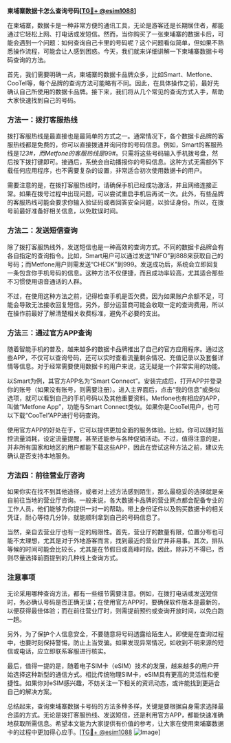 **柬埔寨数据卡怎么查询号码[[TG💪+ @esim1088](https://t.me/s/esim1088)]**

在柬埔寨，数据卡是一种非常方便的通讯工具，无论是游客还是长期居住者，都能通过它轻松上网、打电话或发短信。然而，当你购买了一张柬埔寨的数据卡后，可能会遇到一个问题：如何查询自己卡里的号码呢？这个问题看似简单，但如果不熟悉操作流程，可能会让人感到困惑。今天，我们就来详细讲解一下柬埔寨数据卡号码查询的方法。

首先，我们需要明确一点，柬埔寨的数据卡品牌众多，比如Smart、Metfone、CooTel等，每个品牌的查询方法可能略有不同。因此，在具体操作之前，最好先确认自己所使用的数据卡品牌。接下来，我们将从几个常见的查询方式入手，帮助大家快速找到自己的号码。

### 方法一：拨打客服热线

拨打客服热线是最直接也是最简单的方式之一。通常情况下，各个数据卡品牌的客服热线都是免费的，你可以直接拨通并询问你的号码信息。例如，Smart的客服热线是*123#，而Metfone的客服热线是*99#。只需将这些号码输入手机拨号盘，然后按下拨打键即可。接通后，系统会自动播报你的号码信息。这种方式无需额外下载任何应用程序，也不需要复杂的设置，非常适合初次使用数据卡的用户。

需要注意的是，在拨打客服热线时，请确保手机已经成功激活，并且网络连接正常。如果在拨号过程中出现问题，可以尝试重启手机后再试一次。此外，有些品牌的客服热线可能会要求你输入验证码或者回答安全问题，以验证身份。所以，在拨号前最好准备好相关信息，以免耽误时间。

### 方法二：发送短信查询

除了拨打客服热线外，发送短信也是一种高效的查询方式。不同的数据卡品牌会有各自指定的查询指令。比如，Smart用户可以通过发送“INFO”到888来获取自己的号码；而Metfone用户则需发送“CHECK”到999。发送成功后，系统会立即回复一条包含你手机号码的信息。这种方法不仅便捷，而且成功率较高，尤其适合那些不习惯使用语音通话的人群。

不过，在使用这种方法之前，记得检查手机是否欠费。因为如果账户余额不足，可能会导致无法接收回复短信。另外，部分运营商可能会收取一定的查询费用，所以在操作前最好了解清楚相关收费标准，避免不必要的支出。

### 方法三：通过官方APP查询

随着智能手机的普及，越来越多的数据卡品牌推出了自己的官方应用程序。通过这些APP，不仅可以查询号码，还可以实时查看流量剩余情况、充值记录以及套餐详情等信息。对于经常需要使用数据卡的用户来说，这无疑是一个非常实用的功能。

以Smart为例，其官方APP名为“Smart Connect”。安装完成后，打开APP并登录你的账号（如果没有账号，则需要注册）。进入主界面后，点击“我的信息”或类似选项，就可以看到自己的手机号码以及其他重要资料。Metfone也有相应的APP，叫做“Metfone App”，功能与Smart Connect类似。如果你是CooTel用户，也可以下载“CooTel”APP进行号码查询。

使用官方APP的好处在于，它可以提供更加全面的服务体验。比如，你可以随时监控流量消耗，设定流量提醒，甚至还能参与各种促销活动。不过，值得注意的是，并非所有国家和地区的用户都能下载这些APP，因此在尝试这种方法之前，建议先确认是否支持本地服务。

### 方法四：前往营业厅咨询

如果你实在找不到其他途径，或者对上述方法感到陌生，那么最稳妥的选择就是亲自前往当地的营业厅咨询。一般来说，各大数据卡品牌的营业网点都会配备专业的工作人员，他们能够为你提供一对一的帮助。带上身份证件以及购买数据卡的相关凭证，耐心等待几分钟，就能顺利拿到自己的号码信息了。

当然，亲自去营业厅也有一定的局限性。首先，营业厅的数量有限，位置分布也可能不太理想，尤其是对于外地游客而言，找到最近的营业厅并非易事。其次，排队等候的时间可能会比较长，尤其是在节假日或高峰时段。因此，除非万不得已，否则尽量选择前面提到的几种线上查询方式。

### 注意事项

无论采用哪种查询方法，都有一些细节需要注意。例如，在拨打电话或发送短信时，务必确认号码是否正确无误；在使用官方APP时，要确保软件版本是最新的，以便获得最佳体验；而在前往营业厅时，则需提前预约或查询开放时间，以免白跑一趟。

另外，为了保护个人信息安全，不要随意将号码透露给陌生人。即使是在查询过程中，也要时刻保持警惕，防止上当受骗。如果发现异常情况，如收到不明来源的短信或电话，应立即联系客服进行核实。

最后，值得一提的是，随着电子SIM卡（eSIM）技术的发展，越来越多的用户开始选择这种新型的通信方式。相比传统物理SIM卡，eSIM具有更高的灵活性和便捷性。如果你对eSIM感兴趣，不妨关注一下相关的资讯动态，或许能找到更适合自己的解决方案。

总结起来，查询柬埔寨数据卡号码的方法多种多样，关键是要根据自身需求选择最合适的方式。无论是拨打客服热线、发送短信，还是利用官方APP，都能快速准确地获取所需信息。希望本文能为大家提供有价值的参考，让大家在使用柬埔寨数据卡的过程中更加得心应手。[[TG💪+ @esim1088](https://t.me/s/esim1088) ![Image](https://i.postimg.cc/4NQfJmqS/Snipaste-2025-05-13-00-14-12.png)]